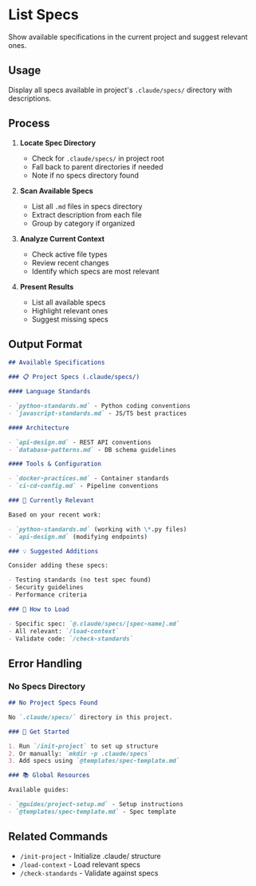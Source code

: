 # List Specs

Show available specifications in the current project and suggest relevant ones.

## Usage

Display all specs available in project's `.claude/specs/` directory with descriptions.

## Process

1. **Locate Spec Directory**

   - Check for `.claude/specs/` in project root
   - Fall back to parent directories if needed
   - Note if no specs directory found

2. **Scan Available Specs**

   - List all `.md` files in specs directory
   - Extract description from each file
   - Group by category if organized

3. **Analyze Current Context**

   - Check active file types
   - Review recent changes
   - Identify which specs are most relevant

4. **Present Results**
   - List all available specs
   - Highlight relevant ones
   - Suggest missing specs

## Output Format

```markdown
## Available Specifications

### 📋 Project Specs (.claude/specs/)

#### Language Standards

- `python-standards.md` - Python coding conventions
- `javascript-standards.md` - JS/TS best practices

#### Architecture

- `api-design.md` - REST API conventions
- `database-patterns.md` - DB schema guidelines

#### Tools & Configuration

- `docker-practices.md` - Container standards
- `ci-cd-config.md` - Pipeline conventions

### 🎯 Currently Relevant

Based on your recent work:

- `python-standards.md` (working with \*.py files)
- `api-design.md` (modifying endpoints)

### 💡 Suggested Additions

Consider adding these specs:

- Testing standards (no test spec found)
- Security guidelines
- Performance criteria

### 🔗 How to Load

- Specific spec: `@.claude/specs/[spec-name].md`
- All relevant: `/load-context`
- Validate code: `/check-standards`
```

## Error Handling

### No Specs Directory

```markdown
## No Project Specs Found

No `.claude/specs/` directory in this project.

### 🚀 Get Started

1. Run `/init-project` to set up structure
2. Or manually: `mkdir -p .claude/specs`
3. Add specs using `@templates/spec-template.md`

### 📚 Global Resources

Available guides:

- `@guides/project-setup.md` - Setup instructions
- `@templates/spec-template.md` - Spec template
```

## Related Commands

- `/init-project` - Initialize .claude/ structure
- `/load-context` - Load relevant specs
- `/check-standards` - Validate against specs
